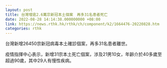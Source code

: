 ```yaml
---
layout: post
title: 台灣增逾2.6萬宗新冠本土個案　再多31名患者死亡
date: 2022-08-28 14:14:38.000000000 +08:00
link: https://news.rthk.hk/rthk/ch/component/k2/1664476-20220828.htm
categories: rthk
---
```


台灣新增26450宗新冠病毒本土確診個案，再多31名患者離世。

疫情指揮中心表示，新增31宗本土死亡個案，涉及21男10女，年齡介於40多歲至超過90歲，其中29人有慢性疾病。
